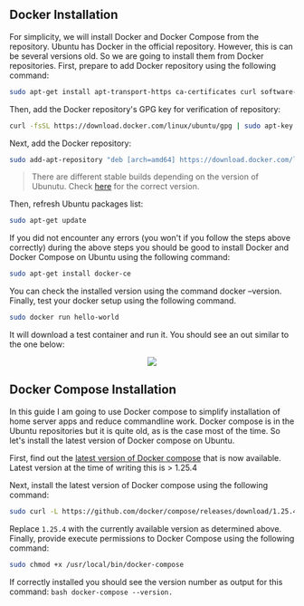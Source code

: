 ## Docker Installation

For simplicity, we will install Docker and Docker Compose from the repository. Ubuntu has Docker in the official repository. However, this is can be several versions old. So we are going to install them from Docker repositories. First, prepare to add Docker repository using the following command:

```bash
sudo apt-get install apt-transport-https ca-certificates curl software-properties-common
```

Then, add the Docker repository's GPG key for verification of repository:

```bash
curl -fsSL https://download.docker.com/linux/ubuntu/gpg | sudo apt-key add - 
```

Next, add the Docker repository:

```bash 
sudo add-apt-repository "deb [arch=amd64] https://download.docker.com/linux/ubuntu $(lsb_release -cs) stable" 
```
> There are different stable builds depending on the version of Ubunutu. Check [here](https://download.docker.com/linux/ubuntu/dists/bionic/pool/stable/amd64/) for the correct version.

Then, refresh Ubuntu packages list:

```bash
sudo apt-get update
```

If you did not encounter any errors (you won't if you follow the steps above correctly) during the above steps you should be good to install Docker and Docker Compose on Ubuntu using the following command:

```bash
sudo apt-get install docker-ce 
```

You can check the installed version using the command docker –version. Finally, test your docker setup using the following command.

```bash
sudo docker run hello-world
```

It will download a test container and run it. You should see an out similar to the one below:

<p align="center">
  <img src="https://www.smarthomebeginner.com/images/2018/04/docker-hello-world.png">
</p>

## Docker Compose Installation

In this guide I am going to use Docker compose to simplify installation of home server apps and reduce commandline work. Docker compose is in the Ubuntu repositories but it is quite old, as is the case most of the time. So let's install the latest version of Docker compose on Ubuntu.

First, find out the [latest version of Docker compose](https://github.com/docker/compose/releases) that is now available. Latest version at the time of writing this is > 1.25.4

Next, install the latest version of Docker compose using the following command:

```bash
sudo curl -L https://github.com/docker/compose/releases/download/1.25.4/docker-compose-`uname -s`-`uname -m` -o /usr/local/bin/docker-compose
```
Replace ```1.25.4``` with the currently available version as determined above. Finally, provide execute permissions to Docker Compose using the following command:

```bash
sudo chmod +x /usr/local/bin/docker-compose
```
If correctly installed you should see the version number as output for this command: ```bash docker-compose --version.```
